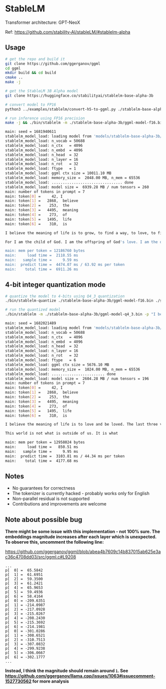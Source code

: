 # StableLM

Transformer architecture: GPT-NeoX

Ref: https://github.com/stability-AI/stableLM/#stablelm-alpha

## Usage

```bash
# get the repo and build it
git clone https://github.com/ggerganov/ggml
cd ggml
mkdir build && cd build
cmake ..
make -j

# get the StableLM 3B Alpha model
git clone https://huggingface.co/stabilityai/stablelm-base-alpha-3b

# convert model to FP16
python3 ../examples/stablelm/convert-h5-to-ggml.py ./stablelm-base-alpha-3b/ 1

# run inference using FP16 precision
make -j && ./bin/stablelm -m ./stablelm-base-alpha-3b/ggml-model-f16.bin -p "I believe the meaning of life is" -t 8 -n 64

main: seed = 1681940611
stablelm_model_load: loading model from 'models/stablelm-base-alpha-3b/ggml-model-f16.bin' - please wait ...
stablelm_model_load: n_vocab = 50688
stablelm_model_load: n_ctx   = 4096
stablelm_model_load: n_embd  = 4096
stablelm_model_load: n_head  = 32
stablelm_model_load: n_layer = 16
stablelm_model_load: n_rot   = 32
stablelm_model_load: ftype   = 1
stablelm_model_load: ggml ctx size = 10011.10 MB
stablelm_model_load: memory_size =  2048.00 MB, n_mem = 65536
stablelm_model_load: ................................ done
stablelm_model_load: model size =  6939.28 MB / num tensors = 260
main: number of tokens in prompt = 7
main: token[0] =     42, I
main: token[1] =   2868,  believe
main: token[2] =    253,  the
main: token[3] =   4495,  meaning
main: token[4] =    273,  of
main: token[5] =   1495,  life
main: token[6] =    310,  is

I believe the meaning of life is to grow, to find a way, to love, to find an appreciation for life, and to live it with all of its beauty.

For I am the child of God. I am the offspring of God's love. I am the offspring of the light of the world. I am the offspring of the

main: mem per token = 12186760 bytes
main:     load time =  2118.55 ms
main:   sample time =     9.59 ms
main:  predict time =  4474.07 ms / 63.92 ms per token
main:    total time =  6911.26 ms
```

## 4-bit integer quantization mode

```bash
# quantize the model to 4-bits using Q4_3 quantization
./bin/stablelm-quantize ./stablelm-base-alpha-3b/ggml-model-f16.bin ./stablelm-base-alpha-3b/ggml-model-q4_3.bin 6

# run the quantized model
./bin/stablelm -m ./stablelm-base-alpha-3b/ggml-model-q4_3.bin -p "I believe the meaning of life is" -t 8 -n 64

main: seed = 1682021489
stablelm_model_load: loading model from 'models/stablelm-base-alpha-3b/ggml-model-q4_3.bin' - please wait ...
stablelm_model_load: n_vocab = 50688
stablelm_model_load: n_ctx   = 4096
stablelm_model_load: n_embd  = 4096
stablelm_model_load: n_head  = 32
stablelm_model_load: n_layer = 16
stablelm_model_load: n_rot   = 32
stablelm_model_load: ftype   = 6
stablelm_model_load: ggml ctx size = 5676.10 MB
stablelm_model_load: memory_size =  1024.00 MB, n_mem = 65536
stablelm_model_load: ........................ done
stablelm_model_load: model size =  2604.28 MB / num tensors = 196
main: number of tokens in prompt = 7
main: token[0] =     42, I
main: token[1] =   2868,  believe
main: token[2] =    253,  the
main: token[3] =   4495,  meaning
main: token[4] =    273,  of
main: token[5] =   1495,  life
main: token[6] =    310,  is

I believe the meaning of life is to love and be loved. The last three verses were enough to tie us all together. If you love someone you love them all. There are some things in this world that are just not equal in Heaven. - Be here in this moment.

This world is not what is outside of us. It is what

main: mem per token = 12958024 bytes
main:     load time =   850.51 ms
main:   sample time =     9.95 ms
main:  predict time =  3103.81 ms / 44.34 ms per token
main:    total time =  4177.68 ms

```

## Notes

- No guarantees for correctness
- The tokenizer is currently hacked - probably works only for English
- Non-parallel residual is not supported
- Contributions and improvements are welcome

## Note about possible bug

**There might be some issue with this implementation - not 100% sure.
The embeddings magnitude increases after each layer which is unexpected.
To observe this, uncomment the following line:**

https://github.com/ggerganov/ggml/blob/abea4b7609c14b837015ab625e3ac36c4708dd03/src/ggml.c#L9208

```
...
p[  0] =  65.5842
p[  1] =  61.6951
p[  2] =  59.3500
p[  3] =  61.2421
p[  4] =  65.9653
p[  5] =  59.4936
p[  6] =  58.4164
p[  0] = -209.6351
p[  1] = -214.0987
p[  2] = -217.0928
p[  3] = -215.0267
p[  4] = -208.2430
p[  5] = -215.3692
p[  6] = -214.1981
p[  0] = -301.0286
p[  1] = -308.6521
p[  2] = -310.7513
p[  3] = -307.0832
p[  4] = -299.9238
p[  5] = -306.0667
p[  6] = -302.1777
...
```

**Instead, I think the magnitude should remain around `1`.
See https://github.com/ggerganov/llama.cpp/issues/1063#issuecomment-1527730562 for more analysis**
